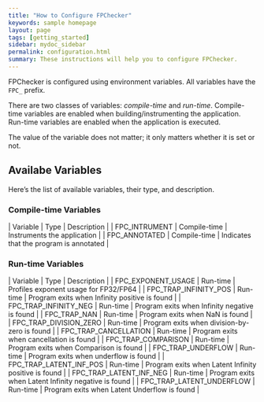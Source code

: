 ```yaml
---
title: "How to Configure FPChecker"
keywords: sample homepage
layout: page
tags: [getting_started]
sidebar: mydoc_sidebar
permalink: configuration.html
summary: These instructions will help you to configure FPChecker.
---
```


FPChecker is configured using environment variables. All variables have the `FPC_` prefix.

There are two classes of variables: _compile-time_ and _run-time_. Compile-time variables are enabled when building/instrumenting the application. Run-time variables are enabled when the application is executed.

The value of the variable does not matter; it only matters whether it is set or not.

## Availabe Variables

Here’s the list of available variables, their type, and description.

### Compile-time Variables

| Variable | Type | Description |
| FPC_INTRUMENT | Compile-time | Instruments the application |
| FPC_ANNOTATED | Compile-time | Indicates that the program is annotated |

### Run-time Variables

| Variable | Type | Description |
| FPC_EXPONENT_USAGE | Run-time | Profiles exponent usage for FP32/FP64 |
| FPC_TRAP_INFINITY_POS | Run-time | Program exits when Infinity positive is found |
| FPC_TRAP_INFINITY_NEG | Run-time | Program exits when Infinity negative is found |
| FPC_TRAP_NAN | Run-time | Program exits when NaN is found |
| FPC_TRAP_DIVISION_ZERO | Run-time | Program exits when division-by-zero is found |
| FPC_TRAP_CANCELLATION | Run-time | Program exits when cancellation is found |
| FPC_TRAP_COMPARISON | Run-time | Program exits when Comparison is found |
| FPC_TRAP_UNDERFLOW | Run-time | Program exits when underflow is found |
| FPC_TRAP_LATENT_INF_POS | Run-time | Program exits when Latent Infinity positive is found |
| FPC_TRAP_LATENT_INF_NEG | Run-time | Program exits when Latent Infinity negative is found |
| FPC_TRAP_LATENT_UNDERFLOW | Run-time | Program exits when Latent Underflow is found |
